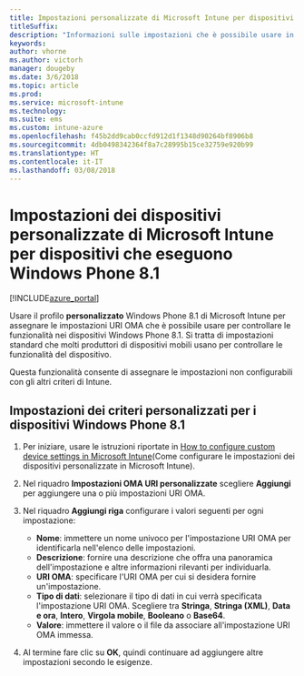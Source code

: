 ```yaml
---
title: Impostazioni personalizzate di Microsoft Intune per dispositivi Windows Phone 8.1
titleSuffix: 
description: "Informazioni sulle impostazioni che è possibile usare in un profilo personalizzato Windows Phone 8.1."
keywords: 
author: vhorne
ms.author: victorh
manager: dougeby
ms.date: 3/6/2018
ms.topic: article
ms.prod: 
ms.service: microsoft-intune
ms.technology: 
ms.suite: ems
ms.custom: intune-azure
ms.openlocfilehash: f45b2dd9cab0ccfd912d1f1348d90264bf8906b8
ms.sourcegitcommit: 4db0498342364f8a7c28995b15ce32759e920b99
ms.translationtype: HT
ms.contentlocale: it-IT
ms.lasthandoff: 03/08/2018
---
```

# <a name="microsoft-intune-custom-device-settings-for-devices-running-windows-phone-81"></a>Impostazioni dei dispositivi personalizzate di Microsoft Intune per dispositivi che eseguono Windows Phone 8.1

[!INCLUDE[azure_portal](./includes/azure_portal.md)]

Usare il profilo **personalizzato** Windows Phone 8.1 di Microsoft Intune per assegnare le impostazioni URI OMA che è possibile usare per controllare le funzionalità nei dispositivi Windows Phone 8.1. Si tratta di impostazioni standard che molti produttori di dispositivi mobili usano per controllare le funzionalità del dispositivo.

Questa funzionalità consente di assegnare le impostazioni non configurabili con gli altri criteri di Intune.

## <a name="custom-policy-settings-for-windows-phone-81-devices"></a>Impostazioni dei criteri personalizzati per i dispositivi Windows Phone 8.1

1. Per iniziare, usare le istruzioni riportate in [How to configure custom device settings in Microsoft Intune](custom-settings-configure.md)(Come configurare le impostazioni dei dispositivi personalizzate in Microsoft Intune).
2. Nel riquadro **Impostazioni OMA URI personalizzate** scegliere **Aggiungi** per aggiungere una o più impostazioni URI OMA.
3. Nel riquadro **Aggiungi riga** configurare i valori seguenti per ogni impostazione:
    - **Nome**: immettere un nome univoco per l'impostazione URI OMA per identificarla nell'elenco delle impostazioni.
    - **Descrizione**: fornire una descrizione che offra una panoramica dell'impostazione e altre informazioni rilevanti per individuarla.
    - **URI OMA**: specificare l'URI OMA per cui si desidera fornire un'impostazione.
    - **Tipo di dati**: selezionare il tipo di dati in cui verrà specificata l'impostazione URI OMA. Scegliere tra **Stringa**, **Stringa (XML)**, **Data e ora**, **Intero**, **Virgola mobile**, **Booleano** o **Base64**.
    - **Valore**: immettere il valore o il file da associare all'impostazione URI OMA immessa.

4. Al termine fare clic su **OK**, quindi continuare ad aggiungere altre impostazioni secondo le esigenze.

